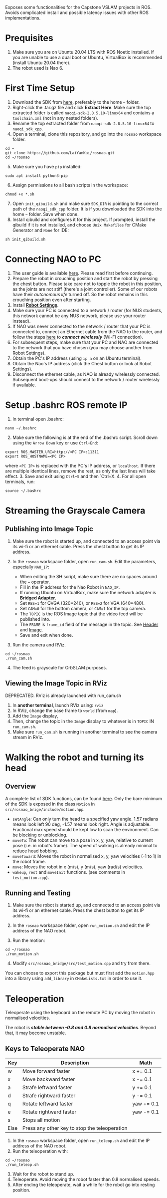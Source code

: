 Exposes some functionalities for the Capstone VSLAM projects in ROS.
Avoids complicated install and possible latency issues with other ROS implementations.

# Prequisites
1. Make sure you are on Ubuntu 20.04 LTS with ROS Noetic installed. If you are unable to use a dual boot or Ubuntu, VirtualBox is recommended (install Ubuntu 20.04 there).
2. The robot used is Nao 6.

# First Time Setup
1. Download the SDK from [here](https://community-static.aldebaran.com/resources/2.8.5/naoqi-sdk-2.8.5.10-linux64.tar.gz), preferably to the home `~` folder.
2. Right-click the .tar.gz file and click **Extract Here**. Make sure the top extracted folder is called `naoqi-sdk-2.8.5.10-linux64` and contains a `toolchain.xml` (not in any nested folders).
3. Rename the top extracted folder from `naoqi-sdk-2.8.5.10-linux64` to `naoqi_sdk_cpp`.
4. Open a terminal, clone this repository, and go into the `rosnao` workspace folder.

```
cd ~
git clone https://github.com/LaiYanKai/rosnao.git
cd ~/rosnao
```
5. Make sure you have `pip` installed:
```
sudo apt install python3-pip
```
6. Assign permissions to all bash scripts in the workspace:
```
chmod +x *.sh
```
7. Open `init_qibuild.sh`  and make sure `SDK_DIR` is pointing to the correct path of the `naoqi_sdk_cpp` folder. It is if you downloaded the SDK into the home `~` folder. Save when done.
8. Install qibuild and configures it for this project. If prompted, install the qibuild if it is not installed, and choose `Unix Makefiles` for CMake Generator and `None` for IDE:
```
sh init_qibuild.sh
```

# Connecting NAO to PC
1. The user guide is available [here](http://doc.aldebaran.com/2-8/family/nao_user_guide/index.html). Please read first before continuing.
2. Prepare the robot in crouching position and start the robot by pressing the chest button. Please take care not to topple the robot in this position, as the joints are not stiff (there's a joint controller).
Some of our robots have their _autonomous life_ turned off. So the robot remains in this crouching position even after starting.
3. Install [**Robot Settings**](http://doc.aldebaran.com/2-8/family/nao_user_guide/nao_robot_settings.html).
4. Make sure your PC is connected to a network / router (for NUS students, this network cannot be any NUS network, please use your router instead).
5. If NAO was never connected to the network / router that your PC is connected to, connect an Ethernet cable from the NAO to the router, and follow the steps [here](http://doc.aldebaran.com/2-8/family/nao_user_guide/nao-connecting.html) to ***connect wirelessly*** (Wi-Fi connection).
6. For subsequent steps, make sure that your PC and NAO are connected to the network that you have chosen (you may choose another from Robot Settings).
7. Obtain the PC's IP address (using ```ip a``` on an Ubuntu terminal).
8. Obtain the Nao's IP address (click the Chest button or look at Robot Settings).
9. Disconnect the ethernet cable, as NAO is already wirelessly connected. Subsequent boot-ups should connect to the network / router wirelessly if available.

# Setup .bashrc ROS remote IP

1. In terminal open .bashrc:
```
nano ~/.bashrc
```
2. Make sure the following is at the end of the .bashrc script. Scroll down using the `Arrow Down` key or use `Ctrl+End`:
```
export ROS_MASTER_URI=http://<PC IP>:11311
export ROS_HOSTNAME=<PC IP>
```
where `<PC IP>` is replaced with the PC's IP address, or `localhost`. 
If there are multiple identical lines, remove the rest, as only the last lines will take effect.
3. Save and exit using `Ctrl+S` and then `Ctrl+X.
4. For all open terminals, run:
```
source ~/.bashrc
```

# Streaming the Grayscale Camera
## Publishing into Image Topic
1. Make sure the robot is started up, and connected to an access point via its wi-fi or an ethernet cable. Press the chest button to get its IP address.
2. In the `rosnao` workspace folder, open `run_cam.sh`. Edit the parameters, especially `NAO_IP`:
   * When editing the SH script, make sure there are no spaces around the `=` operator.
   * Fill in the IP address for the Nao Robot in `NAO_IP`.
   * If running Ubuntu on VirtualBox, make sure the network adapter is **Bridged Adapter**.
   * Set `RES=1` for QVGA (320\*240), or `RES=2` for VGA (640\*480).
   * Set `CAM=0` for the bottom camera, or `CAM=1` for the top camera.
   * The `TOPIC` is the ROS Image topic that the video feed will be published into.
   * The `FRAME` is `frame_id` field of the message in the topic. See [Header](http://docs.ros.org/en/noetic/api/std_msgs/html/msg/Header.html) and [Image](http://docs.ros.org/en/noetic/api/sensor_msgs/html/msg/Image.html).
   * Save and exit when done.


3. Run the camera and RViz.
```
cd ~/rosnao
./run_cam.sh
```
4. The feed is grayscale for OrbSLAM purposes.
## Viewing the Image Topic in RViz
DEPRECATED. RViz is already launched with run_cam.sh
1. In **another terminal**, launch RViz using:
```rviz```
2. In RViz, change the base frame to `world` (from `map`).
3. Add the `Image` display,
4. Then, change the topic in the `Image` display to whatever is in `TOPIC` IN `run_cam.sh`.
5. Make sure `run_cam.sh` is running in another terminal to see the camera stream in RViz.

# Walking the robot and turning its head
## Overview
A complete list of SDK functions, can be found [here](http://doc.aldebaran.com/2-8/naoqi/motion/control-walk-api.html#control-walk-api).
Only the bare minimum of the SDK is exposed in the class `Motion` in `src/rosnao_brige/include/motion.hpp`. 
- `setAngle`: Can only turn the head to a specified yaw angle. 1.57 radians means look left 90 deg, -1.57 means look right. Angle is adjustable. Fractional max speed should be kept low to scan the environment. Can be blocking or unblocking.
- `moveTo`: The robot can move to a pose in x, y, yaw, relative to current pose (i.e. in robot's frame). The speed of walking is already minimal to reduce head bobbing.
- `moveToward`: Moves the robot in normalised x, y, yaw velocities (-1 to 1) in the robot frame.
- `move`: Moves the robot in x (m/s), y (m/s), yaw (rad/s) velocities.
- `wakeup`, `rest` and `moveInit` functions. (see comments in `test_motion.cpp`).

## Running and Testing
1. Make sure the robot is started up, and connected to an access point via its wi-fi or an ethernet cable. Press the chest button to get its IP address.

2. In the `rosnao` workspace folder, open `run_motion.sh` and edit the IP address of the NAO robot.

3. Run the motion:
```
cd ~/rosnao
./run_motion.sh
```
4. Modify `src/rosnao_bridge/src/test_motion.cpp` and try from there.

You can choose to export this package but must first add the `motion.hpp` into a library using `add_library` in `CMakeLists.txt` in order to use it.

# Teleoperation
Teleoperate using the keyboard on the remote PC by moving the robot in normalised velocities.

The robot is ***stable between -0.8 and 0.8 normalised velocities***. Beyond that, it may become unstable.

## Keys to Teleoperate NAO
| Key    | Description                                    | Math        |
| ---    | ---                                            | ---         |
|  w     | Move forward faster                            | x += 0.1    |
|  x     | Move backward faster                           | x -= 0.1    |
|  a     | Strafe leftward faster                         | y += 0.1    |
|  d     | Strafe rightward faster                        | y -= 0.1    |
|  q     | Rotate leftward faster                         | yaw += 0.1  |
|  e     | Rotate rightward faster                        | yaw -= 0.1  |
|  s     | Stops all motion                               |             |
|  Else  | Press any other key to stop the teleoperation  |             |



1. In the `rosnao` workspace folder, open `run_teleop.sh` and edit the IP address of the NAO robot.
2. Run the teleoperation with:
```
cd ~/rosnao
./run_teleop.sh
```
3. Wait for the robot to stand up.
4. Teleoperate. Avoid moving the robot faster than 0.8 normalised speeds.
5. After ending the teleoperate, wait a while for the robot go into resting position.
